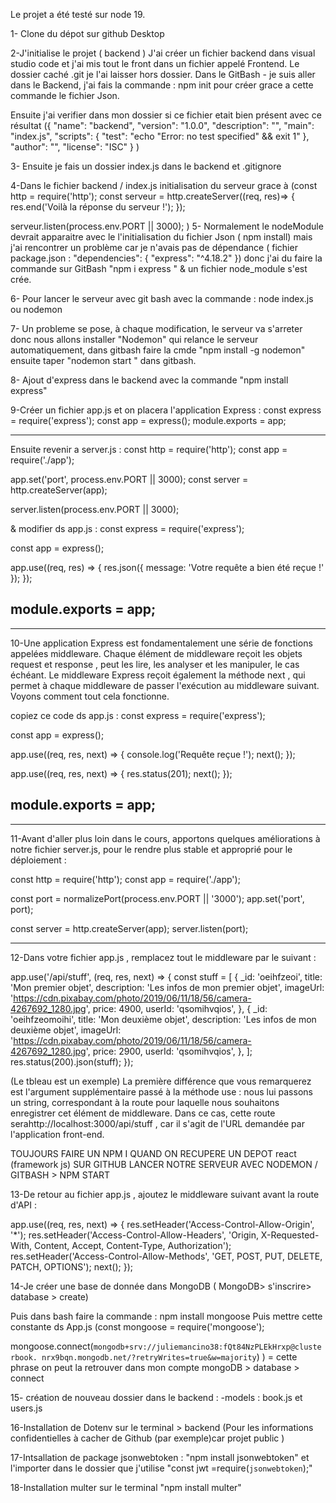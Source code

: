 Le projet a été testé sur node 19.

1- Clone du dépot sur github Desktop

2-J'initialise le projet ( backend )
J'ai créer un fichier backend dans visual studio code et j'ai mis tout le front dans un fichier appelé Frontend.
Le dossier caché .git je l'ai laisser hors dossier.
Dans le GitBash - je suis aller dans le Backend, j'ai fais la commande : npm init pour créer grace a cette commande le fichier Json.

Ensuite j'ai verifier dans mon dossier si ce fichier etait bien présent avec ce résultat ({
"name": "backend",
"version": "1.0.0",
"description": "",
"main": "index.js",
"scripts": {
"test": "echo \"Error: no test specified\" && exit 1"
},
"author": "",
"license": "ISC"
}
)

3- Ensuite je fais un dossier index.js dans le backend
et .gitignore

4-Dans le fichier backend / index.js initialisation du serveur grace à (const http = require('http');
const serveur = http.createServer((req, res)=> {
res.end('Voilà la réponse du serveur !');
});

serveur.listen(process.env.PORT || 3000);
)
5- Normalement le nodeModule devrait apparaitre avec le l'initialisation du fichier Json ( npm install) mais j'ai rencontrer un problème car je n'avais pas de dépendance ( fichier package.json : "dependencies": {
"express": "^4.18.2"
}) donc j'ai du faire la commande sur GitBash "npm i express " & un fichier node_module s'est crée.

6- Pour lancer le serveur avec git bash avec la commande : node index.js ou nodemon

7- Un probleme se pose, à chaque modification, le serveur va s'arreter donc nous allons installer "Nodemon" qui relance le serveur automatiquement, dans gitbash faire la cmde "npm install -g nodemon" ensuite taper "nodemon start " dans gitbash.

8- Ajout d'express dans le backend avec la commande "npm install express"



9-Créer un fichier app.js et on placera l'application Express :
const express = require('express');
const app = express();
module.exports = app;

----------------------------------------------

Ensuite revenir a server.js :
const http = require('http');
const app = require('./app');

app.set('port', process.env.PORT || 3000);
const server = http.createServer(app);

server.listen(process.env.PORT || 3000);

& modifier ds app.js : const express = require('express');

const app = express();

app.use((req, res) => {
res.json({ message: 'Votre requête a bien été reçue !' });
});

## module.exports = app;
-------------------------------------------------

10-Une application Express est fondamentalement une série de fonctions appelées middleware. Chaque élément de middleware reçoit les objets request et response , peut les lire, les analyser et les manipuler, le cas échéant. Le middleware Express reçoit également la méthode next , qui permet à chaque middleware de passer l'exécution au middleware suivant. Voyons comment tout cela fonctionne.

copiez ce code ds app.js :
const express = require('express');

const app = express();

app.use((req, res, next) => {
console.log('Requête reçue !');
next();
});

app.use((req, res, next) => {
res.status(201);
next();
});

## module.exports = app;

--------------------------------------------------

11-Avant d'aller plus loin dans le cours, apportons quelques améliorations à notre fichier server.js, pour le rendre plus stable et approprié pour le déploiement :

const http = require('http');
const app = require('./app');

const port = normalizePort(process.env.PORT || '3000');
app.set('port', port);

const server = http.createServer(app);
server.listen(port);

---------------------------------------------------

12-Dans votre fichier app.js , remplacez tout le middleware par le suivant :

app.use('/api/stuff', (req, res, next) => {
const stuff = [
{
_id: 'oeihfzeoi',
title: 'Mon premier objet',
description: 'Les infos de mon premier objet',
imageUrl: 'https://cdn.pixabay.com/photo/2019/06/11/18/56/camera-4267692_1280.jpg',
price: 4900,
userId: 'qsomihvqios',
},
{
_id: 'oeihfzeomoihi',
title: 'Mon deuxième objet',
description: 'Les infos de mon deuxième objet',
imageUrl: 'https://cdn.pixabay.com/photo/2019/06/11/18/56/camera-4267692_1280.jpg',
price: 2900,
userId: 'qsomihvqios',
},
];
res.status(200).json(stuff);
});

(Le tbleau est un exemple)
La première différence que vous remarquerez est l'argument supplémentaire passé à la méthode use : nous lui passons un string, correspondant à la route pour laquelle nous souhaitons enregistrer cet élément de middleware. Dans ce cas, cette route serahttp://localhost:3000/api/stuff , car il s'agit de l'URL demandée par l'application front-end.

TOUJOURS FAIRE UN NPM I QUAND ON RECUPERE UN DEPOT react (framework js) SUR GITHUB
LANCER NOTRE SERVEUR AVEC NODEMON / GITBASH > NPM START

13-De retour au fichier app.js , ajoutez le middleware suivant avant la route d'API :

app.use((req, res, next) => {
res.setHeader('Access-Control-Allow-Origin', '\*');
res.setHeader('Access-Control-Allow-Headers', 'Origin, X-Requested-With, Content, Accept, Content-Type, Authorization');
res.setHeader('Access-Control-Allow-Methods', 'GET, POST, PUT, DELETE, PATCH, OPTIONS');
next();
});

14-Je créer une base de donnée dans MongoDB 
( MongoDB> s'inscrire> database > create)

Puis dans bash faire la commande : npm install mongoose
Puis mettre cette constante ds App.js (const mongoose = require('mongoose');

mongoose.connect(`mongodb+srv://juliemancino38:fQt84NzPLEkHrxp@clusterbook.
nrx9bqn.mongodb.net/?retryWrites=true&w=majority`)
) = cette phrase on peut la retrouver dans mon compte mongoDB > database > connect 

15- création de nouveau dossier dans le  backend : 
-models : book.js et users.js

16-Installation de Dotenv sur le terminal > backend
(Pour les informations confidentielles à cacher de Github (par exemple)car projet public )

17-Intsallation de package jsonwebtoken : "npm install jsonwebtoken" et l'importer dans le dossier que j'utilise "const jwt =require(`jsonwebtoken`);"

18-Installation multer sur le terminal "npm install multer"
